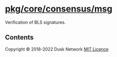 # [pkg/core/consensus/msg](./pkg/core/consensus/msg)

Verification of BLS signatures.

<!-- ToC start -->
##  Contents

<!-- ToC end -->

Copyright © 2018-2022 Dusk Network
[MIT Licence](https://github.com/dusk-network/dusk-blockchain/blob/master/LICENSE)
